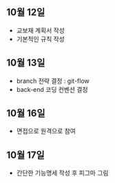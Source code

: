 ## 10월 12일

- 교보재 계획서 작성
- 기본적인 규칙 작성

## 10월 13일

- branch 전략 결정 : git-flow
- back-end 코딩 컨벤션 결정

## 10월 16일

- 면접으로 원격으로 참여

## 10월 17일

- 간단한 기능명세 작성 후 피그마 그림

